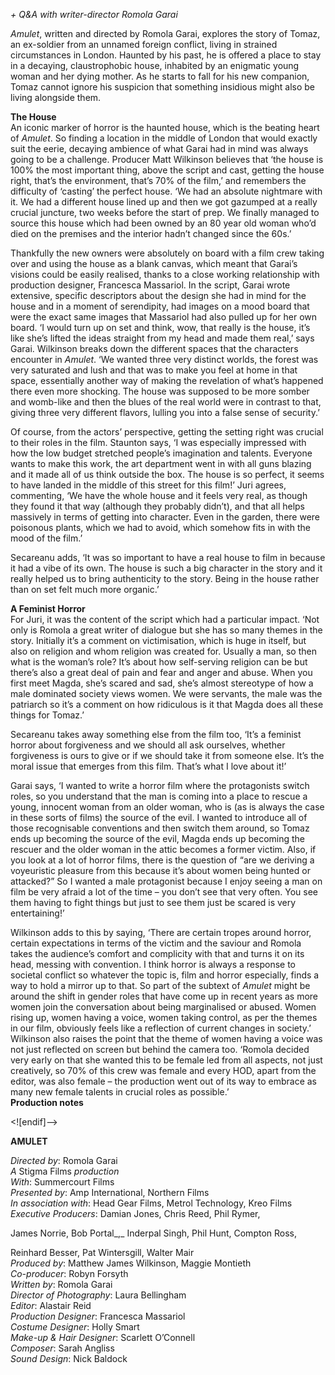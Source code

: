 
_+ Q&A with writer-director Romola Garai_

_Amulet_, written and directed by Romola Garai, explores the story of Tomaz, an ex-soldier from an unnamed foreign conflict, living in strained circumstances in London. Haunted by his past, he is offered a place to stay in a decaying, claustrophobic house, inhabited by an enigmatic young woman and her dying mother. As he starts to fall for his new companion, Tomaz cannot ignore his suspicion that something insidious might also be living alongside them.<br>

**The House**<br>
An iconic marker of horror is the haunted house, which is the beating heart of _Amulet_. So finding a location in the middle of London that would exactly suit the eerie, decaying ambience of what Garai had in mind was always going to be a challenge. Producer Matt Wilkinson believes that ‘the house is 100% the most important thing, above the script and cast, getting the house right, that’s the environment, that’s 70% of the film,’ and remembers the difficulty of ‘casting’ the perfect house. ‘We had an absolute nightmare with it. We had a different house lined up and then we got gazumped at a really crucial juncture, two weeks before the start of prep. We finally managed to source this house which had been owned by an 80 year old woman who’d died on the premises and the interior hadn’t changed since the 60s.’

Thankfully the new owners were absolutely on board with a film crew taking over and using the house as a blank canvas, which meant that Garai’s visions could be easily realised, thanks to a close working relationship with production designer, Francesca Massariol. In the script, Garai wrote extensive, specific descriptors about the design she had in mind for the house and in a moment of serendipity, had images on a mood board that were the exact same images that Massariol had also pulled up for her own board. ‘I would turn up on set and think, wow, that really is the house, it’s like she’s lifted the ideas straight from my head and made them real,’ says Garai. Wilkinson breaks down the different spaces that the characters encounter in _Amulet_. ‘We wanted three very distinct worlds, the forest was very saturated and lush and that was to make you feel at home in that space, essentially another way of making the revelation of what’s happened there even more shocking. The house was supposed to be more somber and womb-like and then the blues of the real world were in contrast to that, giving three very different flavors, lulling you into a false sense of security.’

Of course, from the actors’ perspective, getting the setting right was crucial to their roles in the film. Staunton says, ‘I was especially impressed with how the low budget stretched people’s imagination and talents. Everyone wants to make this work, the art department went in with all guns blazing and it made all of us think outside the box. The house is so perfect, it seems to have landed in the middle of this street for this film!’ Juri agrees, commenting, ‘We have the whole house and it feels very real, as though they found it that way (although they probably didn’t), and that all helps massively in terms of getting into character. Even in the garden, there were poisonous plants, which we had to avoid, which somehow fits in with the mood of the film.’

Secareanu adds, ‘It was so important to have a real house to film in because it had a vibe of its own. The house is such a big character in the story and it really helped us to bring authenticity to the story. Being in the house rather than on set felt much more organic.’<br>

**A Feminist Horror**<br>
For Juri, it was the content of the script which had a particular impact. ‘Not only is Romola a great writer of dialogue but she has so many themes in the story. Initially it’s a comment on victimisation, which is huge in itself, but also on religion and whom religion was created for. Usually a man, so then what is the woman’s role? It’s about how self-serving religion can be but there’s also a great deal of pain and fear and anger and abuse. When you first meet Magda, she’s scared and sad, she’s almost stereotype of how a male dominated society views women. We were servants, the male was the patriarch so it’s a comment on how ridiculous is it that Magda does all these things for Tomaz.’

Secareanu takes away something else from the film too, ‘It’s a feminist horror about forgiveness and we should all ask ourselves, whether forgiveness is ours to give or if we should take it from someone else. It’s the moral issue that emerges from this film. That’s what I love about it!’

Garai says, ‘I wanted to write a horror film where the protagonists switch roles, so you understand that the man is coming into a place to rescue a young, innocent woman from an older woman, who is (as is always the case in these sorts of films) the source of the evil. I wanted to introduce all of those recognisable conventions and then switch them around, so Tomaz ends up becoming the source of the evil, Magda ends up becoming the rescuer and the older woman in the attic becomes a former victim. Also, if you look at a lot of horror films, there is the question of “are we deriving a voyeuristic pleasure from this because it’s about women being hunted or attacked?” So I wanted a male protagonist because I enjoy seeing a man on film be very afraid a lot of the time – you don’t see that very often. You see them having to fight things but just to see them just be scared is very entertaining!’

Wilkinson adds to this by saying, ‘There are certain tropes around horror, certain expectations in terms of the victim and the saviour and Romola takes the audience’s comfort and complicity with that and turns it on its head, messing with convention. I think horror is always a response to societal conflict so whatever the topic is, film and horror especially, finds a way to hold a mirror up to that. So part of the subtext of _Amulet_ might be around the shift in gender roles that have come up in recent years as more women join the conversation about being marginalised or abused. Women rising up, women having a voice, women taking control, as per the themes in our film, obviously feels like a reflection of current changes in society.’ Wilkinson also raises the point that the theme of women having a voice was not just reflected on screen but behind the camera too. ‘Romola decided very early on that she wanted this to be female led from all aspects, not just creatively, so 70% of this crew was female and every HOD, apart from the editor, was also female – the production went out of its way to embrace as many new female talents in crucial roles as possible.’<br>
**Production notes**<br>

<![endif]-->

**AMULET**

_Directed by_: Romola Garai  
_A_ Stigma Films _production_  
_With_: Summercourt Films  
_Presented by_: Amp International, Northern Films  
_In association with_: Head Gear Films, Metrol Technology, Kreo Films  
_Executive Producers_: Damian Jones, Chris Reed, Phil Rymer,

James Norrie,  Bob Portal_,_ Inderpal Singh, Phil Hunt, Compton Ross,

Reinhard Besser, Pat Wintersgill, Walter Mair  
_Produced by_: Matthew James Wilkinson, Maggie Montieth  
_Co-producer_: Robyn Forsyth  
_Written by_: Romola Garai  
_Director of Photography_: Laura Bellingham  
_Editor_: Alastair Reid  
_Production Designer_: Francesca Massariol  
_Costume Designer_: Holly Smart  
_Make-up & Hair Designer_: Scarlett O’Connell  
_Composer_: Sarah Angliss  
_Sound Design_: Nick Baldock
<!--stackedit_data:
eyJoaXN0b3J5IjpbNTk2Nzk2OTU3XX0=
-->